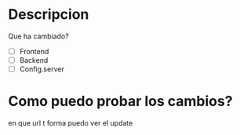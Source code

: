 # Descripcion
Que ha cambiado?

- [ ] Frontend 
- [ ] Backend
- [ ] Config.server

# Como puedo probar los cambios?
en que url t forma puedo ver el update
